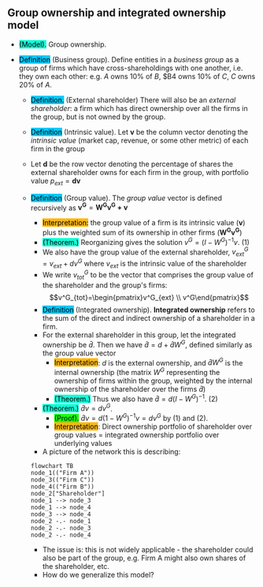 ## Group ownership and integrated ownership model
- <span style="background-color: #12ffd7; color: black;">(Model).</span> Group ownership.
- <span style="background-color: #03cafc; color: black;">Definition</span> (Business group). Define entities in a *business group* as a group of firms which have cross-shareholdings with one another, i.e. they own each other: e.g. $A$ owns 10% of $B$, $B4 owns 10% of $C$, $C$ owns 20% of $A$.

    - <span style="background-color: #03cafc; color: black;">Definition.</span> (External shareholder) There will also be an *external shareholder*: a firm which has direct ownership over all the firms in the group, but is not owned by the group.
    - <span style="background-color: #03cafc; color: black;">Definition</span> (Intrinsic value). Let $\mathbf{v}$ be the column vector denoting the *intrinsic value* (market cap, revenue, or some other metric) of each firm in the group
    - Let $\mathbf{d}$ be the row vector denoting the percentage of shares the external shareholder owns for each firm in the group, with portfolio value $p_{ext}=\mathbf{dv}$
    - <span style="background-color: #03cafc; color: black;">Definition</span> (Group value). The *group value* vector is defined recursively as $\mathbf{v^G} =\mathbf{W^G v^G +v}$
        - <span style="background-color: #ffb812; color: black;">Interpretation:</span> the group value of a firm is its intrinsic value ($\mathbf{v}$) plus the weighted sum of its ownership in other firms ($\mathbf{W^G v^G}$)
        - <span style="background-color: #12ffd7; color: black;">(Theorem.)</span> Reorganizing gives the solution $v^G=(I-W^G)^{-1}v$. (1)
        - We also have the group value of the external shareholder, $v^G_{ext}=v_{ext}+dv^G$ where $v_{ext}$ is the intrinsic value of the shareholder
        - We write $v^G_{tot}$ to be the vector that comprises the group value of the shareholder and the group's firms: 
        $$v^G_{tot}=\begin{pmatrix}v^G_{ext} \\ v^G\end{pmatrix}$$
        - <span style="background-color: #03cafc; color: black;">Definition</span> (Integrated ownership). **Integrated ownership** refers to the sum of the direct and indirect ownership of a shareholder in a firm. 
        - For the external shareholder in this group, let the integrated ownership be $\hat{d}$. Then we have $\hat{d}=d+\hat{d}W^G$, defined similarly as the group value vector
            - <span style="background-color: #ffb812; color: black;">Interpretation</span>: $d$ is the external ownership, and $\hat{d} W^G$ is the internal ownership (the matrix $W^G$ representing the ownership of firms within the group, weighted by the internal ownership of the shareholder over the firms $\hat{d}$)
            - <span style="background-color: #12ffd7; color: black;">(Theorem.)</span> Thus we also have $\hat{d}=d(I-W^G)^{-1}$. (2)
        - <span style="background-color: #12ffd7; color: black;">(Theorem.)</span> $\hat{d}v = dv^G$.
            - <span style="background-color: #1eff12; color: black;">(Proof).</span> $\hat{d}v=d(1-W^G)^{-1}v=dv^G$ by (1) and (2).
            - <span style="background-color: #ffb812; color: black;">Interpretation</span>: Direct ownership portfolio of shareholder over group values = integrated ownership portfolio over underlying values
        - A picture of the network this is describing:
        ```mermaid
        flowchart TB
        node_1(("Firm A"))
        node_3(("Firm C"))
        node_4(("Firm B"))
        node_2["Shareholder"]
        node_1 --> node_3
        node_1 --> node_4
        node_3 --> node_4
        node_2 -.- node_1
        node_2 -.- node_3
        node_2 -.- node_4

        ```
        
        - The issue is: this is not widely applicable - the shareholder could also be part of the group, e.g. Firm A might also own shares of the shareholder, etc.
        - How do we generalize this model?
